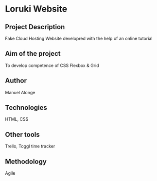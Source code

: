 # Loruki Website

## Project Description

Fake Cloud Hosting Website developred with the help of an online tutorial

## Aim of the project

To develop competence of CSS Flexbox & Grid

## Author

Manuel Alonge

## Technologies

HTML, CSS

## Other tools

Trello, Toggl time tracker

## Methodology 

Agile

